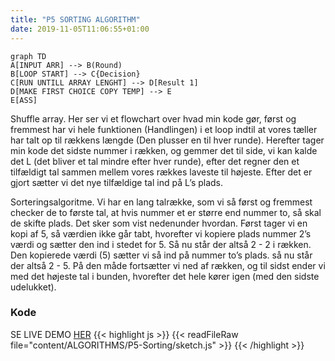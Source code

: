 ```yaml
---
title: "P5 SORTING ALGORITHM"
date: 2019-11-05T11:06:55+01:00
---
```


```mermaid
graph TD
A[INPUT ARR] --> B(Round)
B[LOOP START] --> C{Decision}
C[RUN UNTILL ARRAY LENGHT] --> D[Result 1]
D[MAKE FIRST CHOICE COPY TEMP] --> E
E[ASS]
```

Shuffle array.
Her ser vi et flowchart over hvad min kode gør, først og fremmest har vi hele funktionen (Handlingen) i et loop indtil at vores tæller har talt op til rækkens længde (Den plusser en til hver runde). Herefter tager min kode det sidste nummer i rækken, og gemmer det til side, vi kan kalde det L (det bliver et tal mindre efter hver runde), efter det regner den et tilfældigt tal sammen mellem vores rækkes laveste til højeste. Efter det er gjort sætter vi det nye tilfældige tal ind på L’s plads.

Sorteringsalgoritme.
Vi har en lang talrække, som vi så først og fremmest checker de to første tal, at hvis nummer et er større end nummer to, så skal de skifte plads. Det sker som vist nedenunder hvordan. Først tager vi en kopi af 5, så værdien ikke går tabt, hvorefter vi kopiere plads nummer 2’s værdi og sætter den ind i stedet for 5. Så nu står der altså 2 - 2 i rækken. Den kopierede værdi (5) sætter vi så ind på nummer to’s plads. så nu står der altså 2 - 5. På den måde fortsætter vi ned af rækken, og til sidst ender vi med det højeste tal i bunden, hvorefter det hele kører igen (med den sidste udelukket).


<h3>Kode</h3>

SE LIVE DEMO [HER](http://localhost:1313/ALGORITHMS/p5-sorting/ "TRYK")
{{< highlight js >}}
{{< readFileRaw file="content/ALGORITHMS/P5-Sorting/sketch.js" >}}
{{< /highlight >}}
